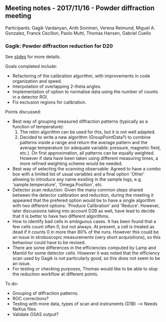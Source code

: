 ## Meeting notes - 2017/11/16 - Powder diffraction meeting

Participants: Gagik Vardanyan, Antti Soininen, Verena Reimund, Miguel A. Gonzalez, Franck Cecillon, Paolo Mutti, Thomas Hansen, Gabriel Cuello

### Gagik: Powder diffraction reduction for D20

See [slides](2017-11-16-PowderDiffraction.pdf) for more details.

Goals completed include:
 * Refactoring of the calibration algorithm, with improvements in code organization and speed.
 * Interpolation of overlapping 2-theta angles.
 * Implementation of option to normalise data using the number of counts in a detector ROI.
 * Fix exclusion regions for calibration.

Points discussed:
 * Best way of grouping measured diffraction patterns (typically as a function of temperature):
   1. The rebin algorithm can be used for this, but it is not well adapted.
   1. Decided to write a new algorithm (GroupPointData?) to combine patterns inside a range and return the average pattern and the average temperature (or adequate variable: pressure, magnetic field, etc.). On first approximation, all patterns can be equally weighted. However if data have been taken using different measuring times, a more refined weighting scheme would be needed.
 * Best way of selecting the scanning observable: Agreed to have a combo box with a limited list of usual variables and a final option 'Other' allowing to introduce any name existing in the sample logs, e.g. 'sample.temperature', 'Omega.Position', etc.
 * Detector scan reduction: Given the many common steps shared between the detector calibration and reduction, during the meeting it appeared that the prefered option would be to have a single algorithm with two different options: 'Produce Calibration' and 'Reduce'. However, later discussions taking into account D2B as well, have lead to decide that it is better to have two different algorithms.
 * How to identify bad cells in ambiguous cases. It has been found that a few cells count often 0, but not always. At present, a cell is treated as dead if it counts 0 in more than 80% of the runs. However this could be an issue in stroboscopic measurements (very short acquisitions), so this behaviour could have to be revised.
 * There are some differences in the efficiencies computed by Lamp and Mantid for some detector cells. However it was noted that the efficiency scan used by Gagik is not particularly good, so this does not seem to be an issue.
 * For testing or checking purposes, Thomas would like to be able to stop the reduction workflow at different points.
  
To do:
 * Grouping of diffraction patterns.
 * ROC corrections?
 * Testing with more data, types of scan and instruments (D1B) --> Needs NeXus files.
 * Validate GSAS output?

